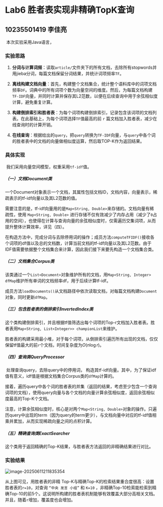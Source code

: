 # Lab6 胜者表实现非精确TopK查询

## 10235501419  李佳亮

​	本次实验采用Java语言，

### 实验思路 

1. **分词与计算词频**：读取`article/`文件夹下的所有文档，去除所有stopwords并用jieba分词，每篇文档保留分词结果，并统计词项频率`TF`。

2. **离线构建文档向量**：首先，构建整个文档集合，统计整个语料库中的词项文档频率`DF`。词典中的所有词项个数为向量空间的维度。然后，为每篇文档构建`TF-IDF`向量，并同时计算并保存其L2范数，以便在后续查询中用于余弦相似度计算，避免重复计算。

3. **构建倒排索引和胜者表**：为每个词项构建倒排索引，记录包含该词项的文档列表。在此基础上，为每个词项选择`TF`值最高的前 `r` 篇文档加入胜者表，减少在线查询时的计算开销。

4. **在线查询**：根据给出的`query`，把`query`转换为`TF-IDF`向量，与`query`中各个词的胜者表中的文档的向量做相似度运算，然后取TOP-K作为返回结果。

### 具体实现

​	我们采用向量空间模型，权重采用`tf-idf`值。

##### （一）文档Document类

​	一个Document对象表示一个文档，其属性包括文档ID，文档内容，向量表示，稀疏表示的tf-idf向量以及其L2范数的值。

​	需要注意的是，tf-idf向量用的是`Map<String, Double>`来存储的。文档向量有稀疏性，使用 `Map<String, Double>` 进行存储不仅有效减少了内存占用（减少了`0`占用的空间），也使得在计算与查询向量的余弦相似度时，仅需遍历交集词项，从而提升整体计算效率，详见（四）。

​	在构造方法中，完成分词与去除停用词的操作；成员方法`computeTFIDF()`接收各个词项的df值以及总的文档数，计算当前文档的tf-idf向量以及其L2范数。由于IDF值需要依据整个文档集合来计算，因此我们接下来要先构造一个文档集合类。

##### （二）文档集合Corpus类

​	该类通过一个`List<Document>`对象维护所有的文档，用`Map<String, Integer> dfMap`维护所有单词的文档频率df，用于后续计算tf-idf。

​	成员方法`loadDocuments()`从文档路径中依次读取文档，对每篇文档构建`Document`对象，同时更新`dfMap`。

##### （三）包含胜者表的倒排索引InvertedIndex类

​	这个类构建倒排索引，并且根据tf值筛选出每个词项的Top-r文档加入胜者表。胜者表用`Map<String, List<Integer>> championList`来维护。

​	胜者表的构建采用最小堆，对于每个词项，从倒排索引遍历所有出现的文档，仅仅保留tf值最大的前`r`个文档，时间复杂度为$O(n \log{r})$。

##### （四）查询类QueryProcessor

​	处理查询query，去除query中的停用词， 构造其tf-idf向量。其中，为了保证idf值有意义，idf值是根据文档集合Corpus类的`dfMap`计算的。

​	接着，遍历query中各个词的胜者表的并集（返回的结果，考虑至少包含一个查询词项的文档），使用query向量与各个文档的向量计算余弦相似度，返回余弦相似度最高的Top-K个文档。

​	注意，计算余弦相似度时，核心是对两个`Map<String, Double>`对象的操作。只遍历query中出现的term（因为query的term更少），与文档向量中对应的tf-idf值相乘并累加，从而实现稀疏向量之间的点积计算。

##### （五）精确查询类ExactSearcher

​	这个类用于返回精确的Top-K结果，与胜者表方法返回的非精确结果进行对比。

### 实验结果

![image-20250611211835354](C:\Users\zzsyp\AppData\Roaming\Typora\typora-user-images\image-20250611211835354.png)

从上图可见，用胜者表的非精 Top-K与精确Top-K的检索结果重合度很高：设置胜者表的`r=10`，对查询 `“中央 发言 小组”` 和 `K=10` ，非精确Top-10检索能检索到精确Top-10的前5个。这说明所构建的胜者表机制能够有效覆盖大部分高相关文档。并且，随着`r`增加，覆盖度也会增加。
